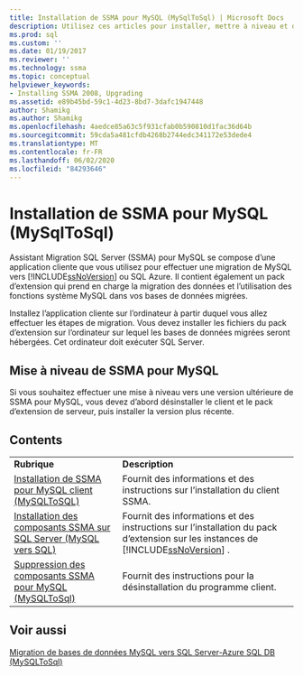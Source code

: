 ```yaml
---
title: Installation de SSMA pour MySQL (MySqlToSql) | Microsoft Docs
description: Utilisez ces articles pour installer, mettre à niveau et désinstaller Assistant Migration SQL Server (SSMA) pour MySQL, qui comprend une application cliente et un pack d’extension.
ms.prod: sql
ms.custom: ''
ms.date: 01/19/2017
ms.reviewer: ''
ms.technology: ssma
ms.topic: conceptual
helpviewer_keywords:
- Installing SSMA 2008, Upgrading
ms.assetid: e89b45bd-59c1-4d23-8bd7-3dafc1947448
author: Shamikg
ms.author: Shamikg
ms.openlocfilehash: 4aedce85a63c5f931cfab0b590810d1fac36d64b
ms.sourcegitcommit: 59cda5a481cfdb4268b2744edc341172e53dede4
ms.translationtype: MT
ms.contentlocale: fr-FR
ms.lasthandoff: 06/02/2020
ms.locfileid: "84293646"
---
```

# <a name="installing-ssma-for-mysql-mysqltosql"></a>Installation de SSMA pour MySQL (MySqlToSql)
Assistant Migration SQL Server (SSMA) pour MySQL se compose d’une application cliente que vous utilisez pour effectuer une migration de MySQL vers [!INCLUDE[ssNoVersion](../../includes/ssnoversion-md.md)] ou SQL Azure. Il contient également un pack d’extension qui prend en charge la migration des données et l’utilisation des fonctions système MySQL dans vos bases de données migrées.  
  
Installez l’application cliente sur l’ordinateur à partir duquel vous allez effectuer les étapes de migration. Vous devez installer les fichiers du pack d’extension sur l’ordinateur sur lequel les bases de données migrées seront hébergées.  Cet ordinateur doit exécuter SQL Server.  
  
## <a name="upgrading-ssma-for-mysql"></a>Mise à niveau de SSMA pour MySQL  
Si vous souhaitez effectuer une mise à niveau vers une version ultérieure de SSMA pour MySQL, vous devez d’abord désinstaller le client et le pack d’extension de serveur, puis installer la version plus récente.  
  
## <a name="contents"></a>Contents  
  
|||  
|-|-|  
|**Rubrique**|**Description**|  
|[Installation de SSMA pour MySQL client &#40;MySQLToSQL&#41;](../../ssma/mysql/installing-ssma-for-mysql-client-mysqltosql.md)|Fournit des informations et des instructions sur l’installation du client SSMA.|  
|[Installation des composants SSMA sur SQL Server (MySQL vers SQL)](https://msdn.microsoft.com/6772d0c5-258f-4d7b-afb0-b5f810e71af1)|Fournit des informations et des instructions sur l’installation du pack d’extension sur les instances de [!INCLUDE[ssNoVersion](../../includes/ssnoversion-md.md)] .|  
|[Suppression des composants SSMA pour MySQL &#40;MySQLToSql&#41;](../../ssma/mysql/removing-the-ssma-for-mysql-components-mysqltosql.md)|Fournit des instructions pour la désinstallation du programme client.|  
  
## <a name="see-also"></a>Voir aussi  
[Migration de bases de données MySQL vers SQL Server-Azure SQL DB &#40;MySQLToSql&#41;](../../ssma/mysql/migrating-mysql-databases-to-sql-server-azure-sql-db-mysqltosql.md)  
  
